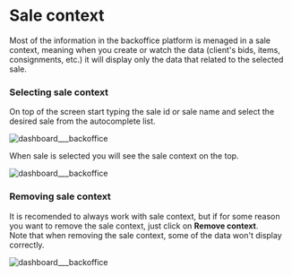 # Sale context

Most of the information in the backoffice platform is menaged in a sale context, meaning when you create or watch the data (client's bids, items, consignments, etc.) it will display only the data that related to the selected sale.

### Selecting sale context
On top of the screen start typing the sale id or sale name and select the desired sale from the autocomplete list.

![dashboard___backoffice](https://user-images.githubusercontent.com/20393485/45093596-89e01000-b121-11e8-9427-1d038da6ff34.jpg)

When sale is selected you will see the sale context on the top.

![dashboard___backoffice](https://user-images.githubusercontent.com/20393485/45093685-d4fa2300-b121-11e8-933c-ebf0b18ed8bb.jpg)


### Removing sale context
It is recomended to always work with sale context, but if for some reason you want to remove the sale context, just click on **Remove context**.  
Note that when removing the sale context, some of the data won't display correctly.

![dashboard___backoffice](https://user-images.githubusercontent.com/20393485/45093831-52be2e80-b122-11e8-974d-35899d8e2f4c.jpg)



